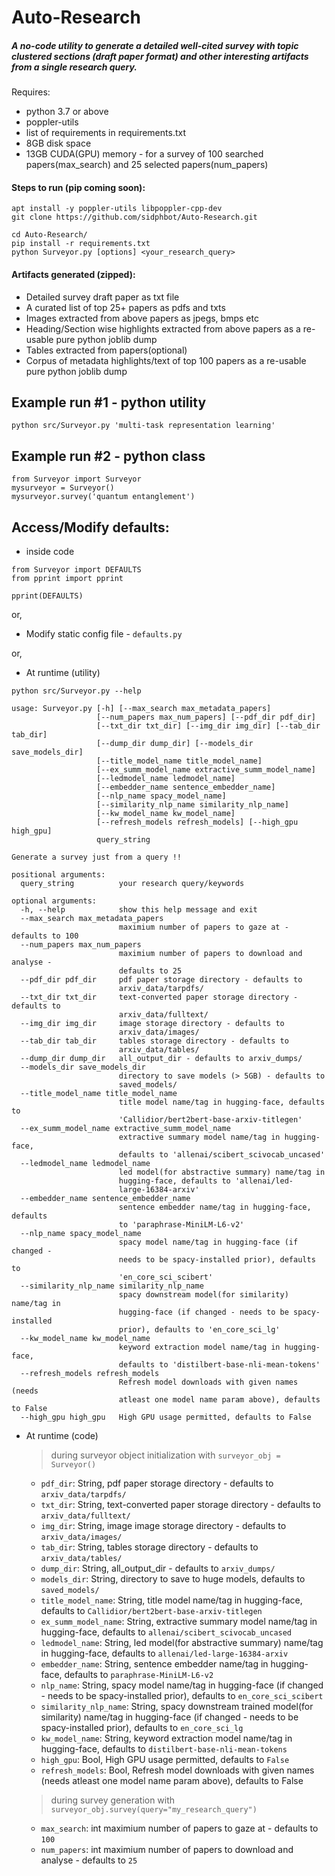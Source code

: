 # Auto-Research
##### A no-code utility to generate a detailed well-cited survey with topic clustered sections (draft paper format) and other interesting artifacts from a single research query.

Requires:
 - python 3.7 or above
 - poppler-utils
 - list of requirements in requirements.txt
 - 8GB disk space 
 - 13GB CUDA(GPU) memory - for a survey of 100 searched papers(max_search) and 25 selected papers(num_papers)


#### Steps to run (pip coming soon):
```
apt install -y poppler-utils libpoppler-cpp-dev
git clone https://github.com/sidphbot/Auto-Research.git

cd Auto-Research/
pip install -r requirements.txt
python Surveyor.py [options] <your_research_query>
```

#### Artifacts generated (zipped):
- Detailed survey draft paper as txt file
- A curated list of top 25+ papers as pdfs and txts
- Images extracted from above papers as jpegs, bmps etc
- Heading/Section wise highlights extracted from above papers as a re-usable pure python joblib dump
- Tables extracted from papers(optional)
- Corpus of metadata highlights/text of top 100 papers as a re-usable pure python joblib dump

## Example run #1 - python utility

```
python src/Surveyor.py 'multi-task representation learning'
```

## Example run #2 - python class

```
from Surveyor import Surveyor
mysurveyor = Surveyor()
mysurveyor.survey('quantum entanglement')
```

## Access/Modify defaults:

- inside code 
```
from Surveyor import DEFAULTS
from pprint import pprint

pprint(DEFAULTS)
```
or,

- Modify static config file - `defaults.py`

or,

- At runtime (utility)

```
python src/Surveyor.py --help
```
```
usage: Surveyor.py [-h] [--max_search max_metadata_papers]
                   [--num_papers max_num_papers] [--pdf_dir pdf_dir]
                   [--txt_dir txt_dir] [--img_dir img_dir] [--tab_dir tab_dir]
                   [--dump_dir dump_dir] [--models_dir save_models_dir]
                   [--title_model_name title_model_name]
                   [--ex_summ_model_name extractive_summ_model_name]
                   [--ledmodel_name ledmodel_name]
                   [--embedder_name sentence_embedder_name]
                   [--nlp_name spacy_model_name]
                   [--similarity_nlp_name similarity_nlp_name]
                   [--kw_model_name kw_model_name]
                   [--refresh_models refresh_models] [--high_gpu high_gpu]
                   query_string

Generate a survey just from a query !!

positional arguments:
  query_string          your research query/keywords

optional arguments:
  -h, --help            show this help message and exit
  --max_search max_metadata_papers
                        maximium number of papers to gaze at - defaults to 100
  --num_papers max_num_papers
                        maximium number of papers to download and analyse -
                        defaults to 25
  --pdf_dir pdf_dir     pdf paper storage directory - defaults to
                        arxiv_data/tarpdfs/
  --txt_dir txt_dir     text-converted paper storage directory - defaults to
                        arxiv_data/fulltext/
  --img_dir img_dir     image storage directory - defaults to
                        arxiv_data/images/
  --tab_dir tab_dir     tables storage directory - defaults to
                        arxiv_data/tables/
  --dump_dir dump_dir   all_output_dir - defaults to arxiv_dumps/
  --models_dir save_models_dir
                        directory to save models (> 5GB) - defaults to
                        saved_models/
  --title_model_name title_model_name
                        title model name/tag in hugging-face, defaults to
                        'Callidior/bert2bert-base-arxiv-titlegen'
  --ex_summ_model_name extractive_summ_model_name
                        extractive summary model name/tag in hugging-face,
                        defaults to 'allenai/scibert_scivocab_uncased'
  --ledmodel_name ledmodel_name
                        led model(for abstractive summary) name/tag in
                        hugging-face, defaults to 'allenai/led-
                        large-16384-arxiv'
  --embedder_name sentence_embedder_name
                        sentence embedder name/tag in hugging-face, defaults
                        to 'paraphrase-MiniLM-L6-v2'
  --nlp_name spacy_model_name
                        spacy model name/tag in hugging-face (if changed -
                        needs to be spacy-installed prior), defaults to
                        'en_core_sci_scibert'
  --similarity_nlp_name similarity_nlp_name
                        spacy downstream model(for similarity) name/tag in
                        hugging-face (if changed - needs to be spacy-installed
                        prior), defaults to 'en_core_sci_lg'
  --kw_model_name kw_model_name
                        keyword extraction model name/tag in hugging-face,
                        defaults to 'distilbert-base-nli-mean-tokens'
  --refresh_models refresh_models
                        Refresh model downloads with given names (needs
                        atleast one model name param above), defaults to False
  --high_gpu high_gpu   High GPU usage permitted, defaults to False

```

- At runtime (code)

    > during surveyor object initialization with `surveyor_obj = Surveyor()`
    - `pdf_dir`: String, pdf paper storage directory - defaults to `arxiv_data/tarpdfs/`
    - `txt_dir`: String, text-converted paper storage directory - defaults to `arxiv_data/fulltext/`
    - `img_dir`: String, image image storage directory - defaults to `arxiv_data/images/`
    - `tab_dir`: String, tables storage directory - defaults to `arxiv_data/tables/`
    - `dump_dir`: String, all_output_dir - defaults to `arxiv_dumps/`
    - `models_dir`: String, directory to save to huge models, defaults to `saved_models/`
    - `title_model_name`: String, title model name/tag in hugging-face, defaults to `Callidior/bert2bert-base-arxiv-titlegen`
    - `ex_summ_model_name`: String, extractive summary model name/tag in hugging-face, defaults to `allenai/scibert_scivocab_uncased`
    - `ledmodel_name`: String, led model(for abstractive summary) name/tag in hugging-face, defaults to `allenai/led-large-16384-arxiv`
    - `embedder_name`: String, sentence embedder name/tag in hugging-face, defaults to `paraphrase-MiniLM-L6-v2`
    - `nlp_name`: String, spacy model name/tag in hugging-face (if changed - needs to be spacy-installed prior), defaults to `en_core_sci_scibert`
    - `similarity_nlp_name`: String, spacy downstream trained model(for similarity) name/tag in hugging-face (if changed - needs to be spacy-installed prior), defaults to `en_core_sci_lg`
    - `kw_model_name`: String, keyword extraction model name/tag in hugging-face, defaults to `distilbert-base-nli-mean-tokens`
    - `high_gpu`: Bool, High GPU usage permitted, defaults to `False`
    - `refresh_models`: Bool, Refresh model downloads with given names (needs atleast one model name param above), defaults to False
    
    > during survey generation with `surveyor_obj.survey(query="my_research_query")`
    - `max_search`: int maximium number of papers to gaze at - defaults to `100`
    - `num_papers`: int maximium number of papers to download and analyse - defaults to `25`
    
